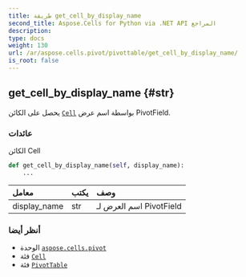 ```yaml
---
title: طريقة get_cell_by_display_name
second_title: Aspose.Cells for Python via .NET API المراجع
description:
type: docs
weight: 130
url: /ar/aspose.cells.pivot/pivottable/get_cell_by_display_name/
is_root: false
---
```

##  get_cell_by_display_name {#str}
يحصل على الكائن [`Cell`](/cells/python-net/ar/aspose.cells/cell) بواسطة اسم عرض PivotField.


###  عائدات

الكائن Cell


```python
def get_cell_by_display_name(self, display_name):
    ...
```


| معامل| يكتب| وصف|
| :- | :- | :- |
| display_name | str | اسم العرض لـ PivotField|



###  أنظر أيضا
* الوحدة [`aspose.cells.pivot`](../../)
* فئة [`Cell`](/cells/python-net/ar/aspose.cells/cell)
* فئة [`PivotTable`](/cells/python-net/ar/aspose.cells.pivot/pivottable)
